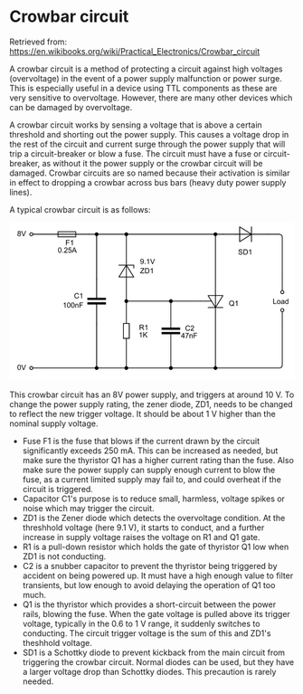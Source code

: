 # Crowbar circuit

Retrieved from: https://en.wikibooks.org/wiki/Practical_Electronics/Crowbar_circuit

A crowbar circuit is a method of protecting a circuit against high voltages
(overvoltage) in the event of a power supply malfunction or power surge.
This is especially useful in a device using TTL components as these are very
sensitive to overvoltage.
However, there are many other devices which can be damaged by overvoltage.

A crowbar circuit works by sensing a voltage that is above a certain threshold
and shorting out the power supply.
This causes a voltage drop in the rest of the circuit and current surge
through the power supply that will trip a circuit-breaker or blow a fuse.
The circuit must have a fuse or circuit-breaker, as without it the power
supply or the crowbar circuit will be damaged.
Crowbar circuits are so named because their activation is similar in effect
to dropping a crowbar across bus bars (heavy duty power supply lines).

A typical crowbar circuit is as follows:

![fig_1](crowbar.png)

This crowbar circuit has an 8V power supply, and triggers at around 10 V.
To change the power supply rating, the zener diode, ZD1, needs to be
changed to reflect the new trigger voltage.
It should be about 1 V higher than the nominal supply voltage.

- Fuse F1 is the fuse that blows if the current drawn by the circuit
  significantly exceeds 250 mA.
  This can be increased as needed, but make sure the thyristor Q1 has a
  higher current rating than the fuse.
  Also make sure the power supply can supply enough current to blow the
  fuse, as a current limited supply may fail to, and could overheat if
  the circuit is triggered.
- Capacitor C1's purpose is to reduce small, harmless, voltage spikes or
  noise which may trigger the circuit.
- ZD1 is the Zener diode which detects the overvoltage condition.
  At the threshhold voltage (here 9.1 V), it starts to conduct, and a
  further increase in supply voltage raises the voltage on R1 and Q1 gate.
- R1 is a pull-down resistor which holds the gate of thyristor Q1 low when
  ZD1 is not conducting.
- C2 is a snubber capacitor to prevent the thyristor being triggered by
  accident on being powered up.
  It must have a high enough value to filter transients, but low enough
  to avoid delaying the operation of Q1 too much.
- Q1 is the thyristor which provides a short-circuit between the power
  rails, blowing the fuse.
  When the gate voltage is pulled above its trigger voltage, typically in
  the 0.6 to 1 V range, it suddenly switches to conducting.
  The circuit trigger voltage is the sum of this and ZD1's theshhold
  voltage.
- SD1 is a Schottky diode to prevent kickback from the main circuit from
  triggering the crowbar circuit.
  Normal diodes can be used, but they have a larger voltage drop than
  Schottky diodes.
  This precaution is rarely needed.
